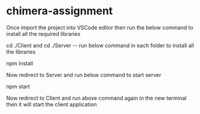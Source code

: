 # chimera-assignment

Once import the project into VSCode editor then run the below command to install all the required libraries

cd ./Client and cd ./Server -- run below command in each folder to install all the libraries

npm install

Now redirect to Server and run below command to start server

npm start

Now redirect to Client and run above command again in the new terminal then it will start the client application


